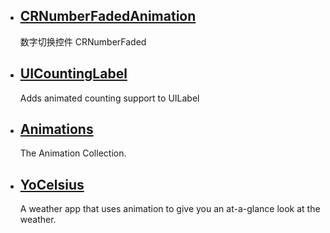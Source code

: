 

* ## [CRNumberFadedAnimation](https://github.com/CRAnimation/CRNumberFadedAnimation)
  数字切换控件 CRNumberFaded

* ## [UICountingLabel](https://github.com/dataxpress/UICountingLabel)
  Adds animated counting support to UILabel

* ## [Animations](https://github.com/YouXianMing/Animations)
  The Animation Collection.
  
* ## [YoCelsius](https://github.com/YouXianMing/YoCelsius)
  A weather app that uses animation to give you an at-a-glance look at the weather.

